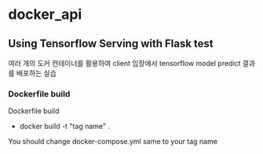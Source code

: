 # docker_api

## Using Tensorflow Serving with Flask test
여러 개의 도커 컨테이너를 활용하여 client 입장에서 tensorflow model predict 결과를 배포하는 실습

### Dockerfile build
Dockerfile build
- docker build -t "tag name" .

You should change docker-compose.yml same to your tag name
